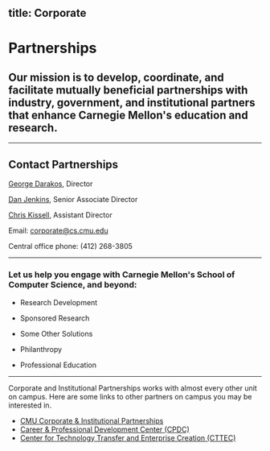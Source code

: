 title: Corporate
---
# Partnerships

## Our mission is to develop, coordinate, and facilitate mutually beneficial partnerships with industry, government, and institutional partners that enhance Carnegie Mellon's education and research.

***

## Contact Partnerships

[George Darakos](directory/george_darakos), Director

[Dan Jenkins](directory/daniel_jenkins), Senior Associate Director

[Chris Kissell](directory/christopher_kissell), Assistant Director

Email: [corporate@cs.cmu.edu](mailto:corporate@cs.cmu.edu)

Central office phone: (412) 268-3805

***

### Let us help you engage with Carnegie Mellon's School of Computer Science, and beyond:

 * Research Development

 * Sponsored Research

 * Some Other Solutions

 * Philanthropy

 * Professional Education

***

Corporate and Institutional Partnerships works with almost every other unit on campus. Here are some links to other partners on campus you may be interested in.

 * [CMU Corporate & Institutional Partnerships](https://www.cmu.edu/corporate/)
 * [Career & Professional Development Center (CPDC)](https://www.cmu.edu/career/)
 * [Center for Technology Transfer and Enterprise Creation (CTTEC)](http://www.cmu.edu/cttec/)
